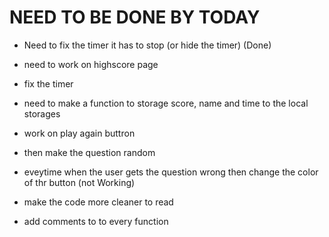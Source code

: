 <h1> NEED TO BE DONE BY TODAY </h1>

- Need to fix the timer it has to stop  (or hide the timer) (Done)

- need to work on highscore page

- fix the timer 

- need to make a function to storage score, name and time to the local storages 

- work on play again buttron

- then make the question random 

- eveytime when the user gets the question wrong then change the color of thr button (not Working)

- make the code more cleaner to read 

- add comments to to every function 

